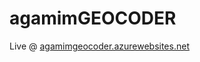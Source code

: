 # agamimGEOCODER

Live @ [agamimgeocoder.azurewebsites.net](https://agamimgeocoder.azurewebsites.net)
